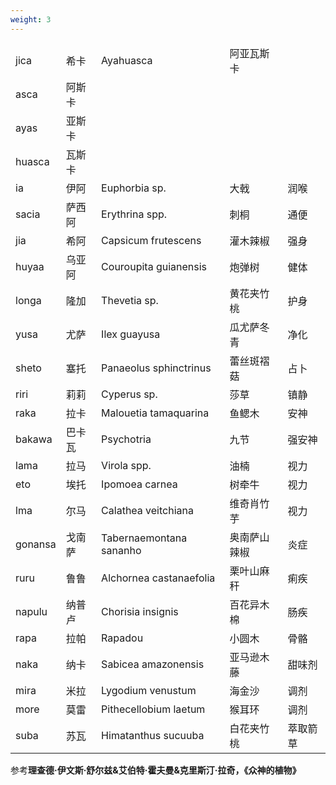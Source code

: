 ```yaml
---
weight: 3
---
```

<style>
	th {
		display: none;
	}
</style>

n       | pron   | fn                      | cn           | annot
:-      | :-     | :-                      | :-           | :-
jica    | 希卡   | Ayahuasca               | 阿亚瓦斯卡   |
asca    | 阿斯卡 |                         |              |
ayas    | 亚斯卡 |                         |              |
huasca  | 瓦斯卡 |                         |              |
ia      | 伊阿   | Euphorbia sp.           | 大戟         | 润喉
sacia   | 萨西阿 | Erythrina spp.          | 刺桐         | 通便
jia     | 希阿   | Capsicum frutescens     | 灌木辣椒     | 强身
huyaa   | 乌亚阿 | Couroupita guianensis   | 炮弹树       | 健体
longa   | 隆加   | Thevetia sp.            | 黄花夹竹桃   | 护身
yusa    | 尤萨   | Ilex guayusa            | 瓜尤萨冬青   | 净化
sheto   | 塞托   | Panaeolus sphinctrinus  | 蕾丝斑褶菇   | 占卜
riri    | 莉莉   | Cyperus sp.             | 莎草         | 镇静
raka    | 拉卡   | Malouetia tamaquarina   | 鱼鳃木       | 安神
bakawa  | 巴卡瓦 | Psychotria              | 九节         | 强安神
lama    | 拉马   | Virola spp.             | 油楠         | 视力
eto     | 埃托   | Ipomoea carnea          | 树牵牛       | 视力
lma     | 尔马   | Calathea veitchiana     | 维奇肖竹芋   | 视力
gonansa | 戈南萨 | Tabernaemontana sananho | 奥南萨山辣椒 | 炎症
ruru    | 鲁鲁   | Alchornea castanaefolia | 栗叶山麻秆   | 痢疾
napulu  | 纳普卢 | Chorisia insignis       | 百花异木棉   | 肠疾
rapa    | 拉帕   | Rapadou                 | 小圆木       | 骨骼
naka    | 纳卡   | Sabicea amazonensis     | 亚马逊木藤   | 甜味剂
mira    | 米拉   | Lygodium venustum       | 海金沙       | 调剂
more    | 莫雷   | Pithecellobium laetum   | 猴耳环       | 调剂
suba    | 苏瓦   | Himatanthus sucuuba     | 白花夹竹桃   | 萃取箭草

参考**理查德·伊文斯·舒尔兹&艾伯特·霍夫曼&克里斯汀·拉奇，《众神的植物》**
